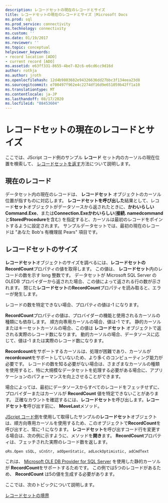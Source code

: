 ```yaml
---
description: レコードセットの現在のレコードとサイズ
title: レコードセットの現在のレコードとサイズ |Microsoft Docs
ms.prod: sql
ms.prod_service: connectivity
ms.technology: connectivity
ms.custom: ''
ms.date: 01/19/2017
ms.reviewer: ''
ms.topic: conceptual
helpviewer_keywords:
- record location [ADO]
- current record [ADO]
ms.assetid: e63ff331-8655-4be7-82c6-e6cd6cc9d16d
author: rothja
ms.author: jroth
ms.openlocfilehash: 12d4b9803682e94326636dd27bbc3f134eea23d8
ms.sourcegitcommit: e700497f962e4c2274df16d9e651059b42ff1a10
ms.translationtype: MT
ms.contentlocale: ja-JP
ms.lasthandoff: 08/17/2020
ms.locfileid: "88453604"
---
```

# <a name="current-record-and-size-of-recordset"></a>レコードセットの現在のレコードとサイズ
ここでは、JScript コード例のサンプル **レコード** セット内のカーソルの現在位置を検索して、 [レコードセットを返す](../../../ado/guide/data/jscript-code-example-to-return-a-recordset.md)方法について説明します。  
  
## <a name="current-record"></a>現在のレコード  
 データセット内の現在のレコードは、 **レコードセット** オブジェクトのカーソル位置が指すものに対応します。 **レコードセットを呼び出した**結果として、レコード**セット**オブジェクトがデータソースから返されたときに、**かわいらしいCommand.Exe**、または**Connection.Exeかわいらしい**(**接続. namedcommand**と**StoredProcedure**を含む) を指定すると、カーソルは最初のレコードをポイントするように設定されます。 サンプルデータセットでは、最初の現在のレコードは "あなた Bob's 有機理屈 Pears" 項目です。  
  
## <a name="size-of-recordset"></a>レコードセットのサイズ  
 **レコードセット**オブジェクトのサイズを調べるには、**レコードセットの RecordCount**プロパティの値を取得します。 この値は、 **レコードセット**内のレコードの数を示す long 整数です。 データセットが Microsoft SQL Server の OLEDB プロバイダーから返された場合、この値によって返される行の数が示されます。 閉じた**レコードセット**の**RecordCount**プロパティを読み取ると、エラーが発生します。  
  
 レコードの数を特定できない場合、プロパティの値は-1 になります。  
  
 **RecordCount**プロパティの値は、プロバイダーの機能と使用されるカーソルの種類にも依存します。 順方向専用カーソルの場合、値は-1 です。 静的カーソルまたはキーセットカーソルの場合、この値は **レコードセット** オブジェクトで返される実際のレコード数になります。 動的カーソルの場合、データソースに応じて、値は-1 または実際のレコード数になります。  
  
 **Recordcount**をサポートするカーソルは、処理が困難であり、カーソルが**recordcount**をサポートしていないため、より多くのコンピューティング能力が必要です。 レコードの数を知る必要がない場合は、さまざまなカーソルの種類を使用すると、特に大規模なデータセットを処理する必要がある場合に、アプリケーションのパフォーマンスを向上させることができます。  
  
 場合によっては、最初にデータソースからすべてのレコードをフェッチせずに、プロバイダーまたはカーソルが **RecordCount** 値を特定できないことがあります。 正確なカウントを確認するには、**レコードセット**を呼び出します。**レコードセットを**呼び出す前に、 **MoveLast**メソッド。  
  
 [JScript コード例](../../../ado/guide/data/jscript-code-example-to-return-a-recordset.md)を使用して取得したサンプルの**レコードセット**オブジェクトは、順方向専用カーソルを使用するため、このオブジェクトで**RecordCount**を呼び出すと、常に-1 になります。 **レコードセット**を呼び出すコード行を変更する場合は、次の例に示すように、メソッドを**開き**ます。 **RecordCount**プロパティは、フェッチされた実際のレコード数を返します。  
  
```  
oRs.Open sSQL, sCnStr, adOpenStatic, adLockOptimistic, adCmdText   
```  
  
 これは、 [Microsoft OLE DB Provider for SQL Server](../../../ado/guide/appendixes/microsoft-ole-db-provider-for-sql-server.md) を使用した静的カーソルが **RecordCount**をサポートするためです。 この例では5つのレコードがあるため、 **RecordCount** は5の値を生成する必要があります。  
  
 ここでは、次のトピックについて説明します。  
  
 [レコードセットの境界](../../../ado/guide/data/boundaries-of-a-recordset.md)
